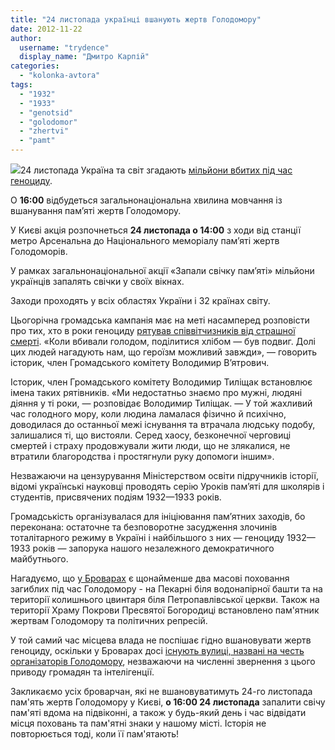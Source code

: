 ```yaml
---
title: "24 листопада українці вшанують жертв Голодомору"
date: 2012-11-22
author: 
  username: "trydence"
  display_name: "Дмитро Карпій"
categories: 
  - "kolonka-avtora"
tags: 
  - "1932"
  - "1933"
  - "genotsid"
  - "golodomor"
  - "zhertvi"
  - "pamt"
---
```


[![](https://mpz.brovary.org/wp-content/uploads/2012/11/Golodomor-vzayemodopomoga.jpg)](https://mpz.brovary.org/wp-content/uploads/2012/11/Golodomor-vzayemodopomoga.jpg)24 листопада Україна та світ згадають [мільйони вбитих під час геноциду](https://www.holodomor33.org.ua/).

О **16:00** відбудеться загальнонаціональна хвилина мовчання із вшанування пам’яті жертв Голодомору.

У Києві акція розпочнеться **24 листопада о 14:00** з ходи від станції метро Арсенальна до Національного меморіалу пам’яті жертв Голодоморів.

У рамках загальнонаціональної акції «Запали свічку пам’яті» мільйони українців запалять свічки у своїх вікнах.

Заходи проходять у всіх областях України і 32 країнах світу.

Цьогорічна громадська кампанія має на меті насамперед розповісти про тих, хто в роки геноциду [рятував співвітчизників від страшної смерті](https://cdvr.org.ua/node/1838). «Коли вбивали голодом, поділитися хлібом — був подвиг. Долі цих людей нагадують нам, що героїзм можливий завжди», — говорить історик, член Громадського комітету Володимир В’ятрович.

Історик, член Громадського комітету Володимир Тиліщак встановлює імена таких рятівників. «Ми недостатньо знаємо про мужні, людяні діяння у ті роки, — розповідає Володимир Тиліщак. — У той жахливий час голодного мору, коли людина ламалася фізично й психічно, доводилася до останньої межі існування та втрачала людську подобу, залишалися ті, що вистояли. Серед хаосу, безконечної черговиці смертей і страху продовжували жити люди, що не злякалися, не втратили благородства і простягнули руку допомоги іншим».

Незважаючи на цензурування Міністерством освіти підручників історії, відомі українські науковці проводять серію Уроків пам’яті для школярів і студентів, присвячених подіям 1932—1933 років.

Громадськість організувалася для ініціювання пам’ятних заходів, бо переконана: остаточне та безповоротне засудження злочинів тоталітарного режиму в Україні і найбільшого з них — геноциду 1932—1933 років — запорука нашого незалежного демократичного майбутнього.

Нагадуємо, що [у Броварах](https://uk.wikipedia.org/wiki/%D0%9F%D0%B0%D0%BC%27%D1%8F%D1%82%D0%BD%D0%B8%D0%BA%D0%B8_%D0%91%D1%80%D0%BE%D0%B2%D0%B0%D1%80%D1%96%D0%B2) є щонайменше два масові поховання загиблих під час Голодомору - на Пекарні біля водонапірної башти та на території колишнього цвинтаря біля Петропавлівської церкви. Також на території Храму Покрови Пресвятої Богородиці встановлено пам'ятник жертвам Голодомору та політичних репресій.

У той самий час місцева влада не поспішає гідно вшановувати жертв геноциду, оскільки у Броварах досі [існують вулиці, названі на честь організаторів Голодомору](https://mpz.brovary.org/shho-bi-vi-vidchuvali-yakbi-zhili-na-vul-git/), незважаючи на численні звернення з цього приводу громадян та інтелігенції.

Закликаємо усіх броварчан, які не вшановуватимуть 24-го листопада пам'ять жертв Голодомору у Києві, **о 16:00 24 листопада** запалити свічу пам'яті вдома на підвіконні, а також у будь-який день і час відвідати місця поховань та пам'ятні знаки у нашому місті. Історія не повторюється тоді, коли її пам'ятають!
